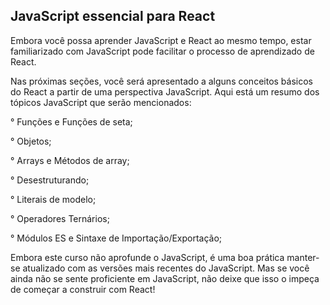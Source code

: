 ## JavaScript essencial para React

Embora você possa aprender JavaScript e React ao mesmo tempo, estar familiarizado com JavaScript pode facilitar o processo de aprendizado de React.

Nas próximas seções, você será apresentado a alguns conceitos básicos do React a partir de uma perspectiva JavaScript. Aqui está um resumo dos tópicos JavaScript que serão mencionados:

° Funções e Funções de seta;

° Objetos;

° Arrays e Métodos de array;

° Desestruturando;

° Literais de modelo;

° Operadores Ternários;

° Módulos ES e Sintaxe de Importação/Exportação;

Embora este curso não aprofunde o JavaScript, é uma boa prática manter-se atualizado com as versões mais recentes do JavaScript. Mas se você ainda não se sente proficiente em JavaScript,
não deixe que isso o impeça de começar a construir com React!
